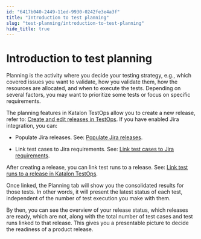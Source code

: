 ```yaml
---
id: "6417b040-2449-11ed-9930-0242fe3e4a3f"
title: "Introduction to test planning"
slug: "test-planning/introduction-to-test-planning"
hide_title: true
---
```


# <a id="concept-3280" class="anchor_top_offset"/><a id="ariaid-title1" class="anchor_top_offset"/>Introduction to  test planning

<p xmlns="http://www.w3.org/1999/xhtml" className="p">Planning is the activity where you decide your testing strategy, e.g.,  which covered issues you want to validate, how you  validate them,  how  the resources are allocated, and when to  execute the tests. Depending on several factors, you may want to prioritize some  tests or focus on specific requirements.</p> 
<div xmlns="http://www.w3.org/1999/xhtml" className="p">The planning features in <span className="ph">Katalon TestOps</span> allow you to create a new release, refer to: <a className="xref" href="/docs/test-planning/create-and-edit-releases-in-testops">Create and edit releases in TestOps</a>. If you have enabled Jira integration, you can:<ul className="ul"><li className="li"><p className="p">Populate Jira releases. See: <a className="xref" href="/docs/test-planning/integration-for-test-planning/populate-jira-releases">Populate Jira releases</a>.</p></li><li className="li"><p className="p">Link test cases to Jira requirements. See: <a className="xref" href="/docs/test-planning/integration-for-test-planning/link-test-cases-to-jira-requirements">Link test cases to Jira requirements</a>.</p></li></ul></div>
<p xmlns="http://www.w3.org/1999/xhtml" className="p">After creating a release, you can link test runs to a release. See: <a className="xref" href="/docs/test-planning/link-test-runs-to-a-release-in-katalon-testops">Link test runs to a release in <span className="ph">Katalon TestOps</span></a>. </p> 
<p xmlns="http://www.w3.org/1999/xhtml" className="p">Once linked,  the  <span className="ph uicontrol">Planning</span> tab will show you the consolidated results for those tests. In other words, it will present the latest status of each test, independent of the number of test execution you make with them. </p> 
<p xmlns="http://www.w3.org/1999/xhtml" className="p">By then, you can see the overview of your release status, which releases are ready, which are not, along with the total number of test cases and test runs linked to that release. This gives you a presentable picture to decide the readiness of a product release.</p> 
